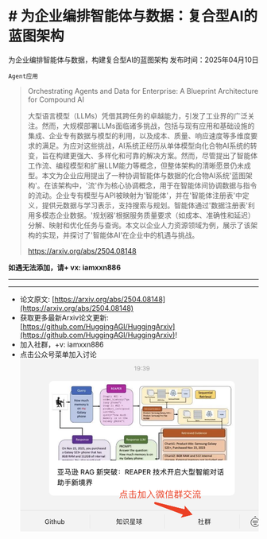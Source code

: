 # # 为企业编排智能体与数据：复合型AI的蓝图架构
为企业编排智能体与数据，构建复合型AI的蓝图架构
发布时间：2025年04月10日

`Agent应用`
> Orchestrating Agents and Data for Enterprise: A Blueprint Architecture for Compound AI
>
> 大型语言模型（LLMs）凭借其跨任务的卓越能力，引发了工业界的广泛关注。然而，大规模部署LLMs面临诸多挑战，包括与现有应用和基础设施的集成、企业专有数据与模型的利用，以及成本、质量、响应速度等多维度要求的满足。为应对这些挑战，AI系统正经历从单体模型向化合物AI系统的转变，旨在构建更强大、多样化和可靠的解决方案。然而，尽管提出了智能体工作流、编程模型和扩展LLM能力等概念，但整体架构的清晰愿景仍未成型。本文为企业应用提出了一种协调智能体与数据的化合物AI系统'蓝图架构'。在该架构中，'流'作为核心协调概念，用于在智能体间协调数据与指令的流动。企业专有模型与API被映射为'智能体'，并在'智能体注册表'中定义，提供元数据与学习表示，支持搜索与规划。智能体通过'数据注册表'利用多模态企业数据。'规划器'根据服务质量要求（如成本、准确性和延迟）分解、映射和优化任务与查询。本文以企业人力资源领域为例，展示了该架构的实现，并探讨了'智能体AI'在企业中的机遇与挑战。
>
> https://arxiv.org/abs/2504.08148

**如遇无法添加，请+ vx: iamxxn886**
<hr />


<hr />

- 论文原文: [https://arxiv.org/abs/2504.08148](https://arxiv.org/abs/2504.08148)
- 获取更多最新Arxiv论文更新: [https://github.com/HuggingAGI/HuggingArxiv](https://github.com/HuggingAGI/HuggingArxiv)!
- 加入社群，+v: iamxxn886
- 点击公众号菜单加入讨论
![](https://raw.githubusercontent.com/HuggingAGI/wx_assets/main/2024/07/31/1722434818326-94339e92-22f1-4472-9d27-fed232f70b5d.jpeg)